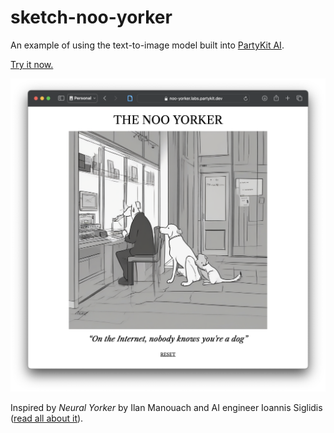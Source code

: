 # sketch-noo-yorker

An example of using the text-to-image model built into [PartyKit AI](https://docs.partykit.io/reference/partykit-ai/).

[Try it now.](https://noo-yorker.labs.partykit.dev)

![](/docs/assets/screengrab.png)

Inspired by _Neural Yorker_ by Ilan Manouach and AI engineer Ioannis Siglidis ([read all about it](https://hyperallergic.com/671843/neural-yorker-ilan-manouach-ioannis-siglidis/)).
